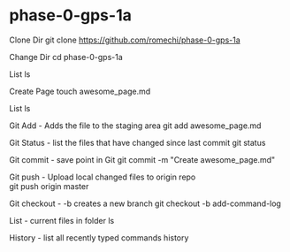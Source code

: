 # phase-0-gps-1a

Clone Dir
git clone https://github.com/romechi/phase-0-gps-1a

Change Dir
 cd phase-0-gps-1a

List
 ls

 Create Page
  touch awesome_page.md
   

List
   ls


Git Add - Adds the file to the staging area 
  git add awesome_page.md
 
Git Status - list the files that have changed since last commit
  git status

Git commit - save point in Git
  git commit -m "Create awesome_page.md"

Git push - Upload local changed files to origin repo  
  git push origin master

Git checkout - -b creates a new branch
  git checkout -b add-command-log

List - current files in folder
  ls
 
 History - list all recently typed commands
  history

